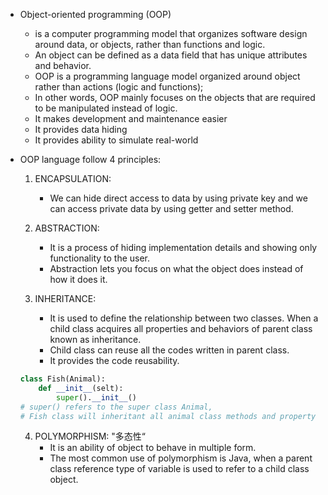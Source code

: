 - Object-oriented programming (OOP)

  - is a computer programming model that organizes software design around data, or objects, rather than functions and logic.
  - An object can be defined as a data field that has unique attributes and behavior.
  - OOP is a programming language model organized around object rather than actions (logic and functions);
  - In other words, OOP mainly focuses on the objects that are required to be manipulated instead of logic.
  - It makes development and maintenance easier
  - It provides data hiding
  - It provides ability to simulate real-world

- OOP language follow 4 principles:

  1. ENCAPSULATION:
     - We can hide direct access to data by using private key and we can access private data by using getter and setter method.
  2. ABSTRACTION:

     - It is a process of hiding implementation details and showing only functionality to the user.
     - Abstraction lets you focus on what the object does instead of how it does it.

  3. INHERITANCE:

     - It is used to define the relationship between two classes. When a child class acquires all properties and behaviors of parent class known as inheritance.
     - Child class can reuse all the codes written in parent class.
     - It provides the code reusability.
    ```python
    class Fish(Animal):
        def __init__(selt):
            super().__init__() 
    # super() refers to the super class Animal, 
    # Fish class will inheritant all animal class methods and property
    ```

  4. POLYMORPHISM: "多态性“
     - It is an ability of object to behave in multiple form.
     - The most common use of polymorphism is Java, when a parent class reference type of variable is used to refer to a child class object.
